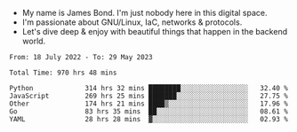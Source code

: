 - My name is James Bond. I'm just nobody here in this digital space. 
- I'm passionate about GNU/Linux, IaC, networks & protocols. 
- Let's dive deep & enjoy with beautiful things that happen in the backend world.


<!--START_SECTION:waka-->

```text
From: 18 July 2022 - To: 29 May 2023

Total Time: 970 hrs 48 mins

Python             314 hrs 32 mins ████████░░░░░░░░░░░░░░░░░   32.40 %
JavaScript         269 hrs 25 mins ███████░░░░░░░░░░░░░░░░░░   27.75 %
Other              174 hrs 21 mins ████▒░░░░░░░░░░░░░░░░░░░░   17.96 %
Go                 83 hrs 35 mins  ██░░░░░░░░░░░░░░░░░░░░░░░   08.61 %
YAML               28 hrs 28 mins  ▓░░░░░░░░░░░░░░░░░░░░░░░░   02.93 %
```

<!--END_SECTION:waka-->
